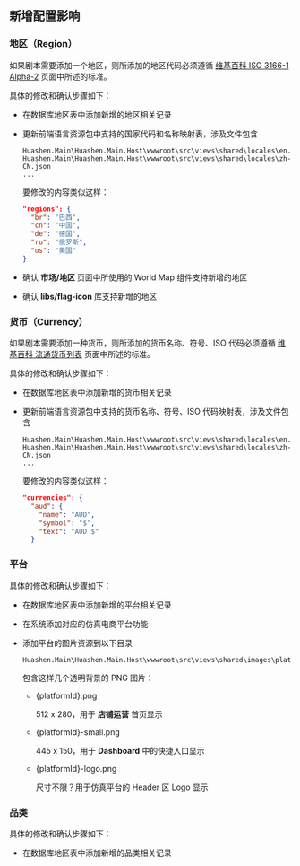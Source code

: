 

## 新增配置影响

### 地区（Region）

如果剧本需要添加一个地区，则所添加的地区代码必须遵循 [维基百科 ISO 3166-1 Alpha-2](https://en.wikipedia.org/wiki/ISO_3166-1_alpha-2) 页面中所述的标准。

具体的修改和确认步骤如下：

* 在数据库地区表中添加新增的地区相关记录

* 更新前端语言资源包中支持的国家代码和名称映射表，涉及文件包含

  ```
  Huashen.Main\Huashen.Main.Host\wwwroot\src\views\shared\locales\en.json
  Huashen.Main\Huashen.Main.Host\wwwroot\src\views\shared\locales\zh-CN.json
  ...
  ```
   
  要修改的内容类似这样：
  
  ```json
  "regions": {
    "br": "巴西",
    "cn": "中国",
    "de": "德国",
    "ru": "俄罗斯",
    "us": "美国"
  }
  ```
* 确认 **市场/地区** 页面中所使用的 World Map 组件支持新增的地区
* 确认 **libs/flag-icon** 库支持新增的地区
  
### 货币（Currency）

如果剧本需要添加一种货币，则所添加的货币名称、符号、ISO 代码必须遵循 [维基百科 流通货币列表](https://zh.wikipedia.org/wiki/流通货币列表) 页面中所述的标准。

具体的修改和确认步骤如下：

* 在数据库地区表中添加新增的货币相关记录

* 更新前端语言资源包中支持的货币名称、符号、ISO 代码映射表，涉及文件包含

  ```
  Huashen.Main\Huashen.Main.Host\wwwroot\src\views\shared\locales\en.json
  Huashen.Main\Huashen.Main.Host\wwwroot\src\views\shared\locales\zh-CN.json
  ...
  ```
   
  要修改的内容类似这样：
  
  ```json
  "currencies": {
    "aud": {
      "name": "AUD",
      "symbol": "$",
      "text": "AUD $"
    }
  ```
  
### 平台

具体的修改和确认步骤如下：

* 在数据库地区表中添加新增的平台相关记录

* 在系统添加对应的仿真电商平台功能

* 添加平台的图片资源到以下目录

  ```
  Huashen.Main\Huashen.Main.Host\wwwroot\src\views\shared\images\platform
  ```
  
  包含这样几个透明背景的 PNG 图片：
  
	* {platformId}.png
      
      512 x 280，用于 **店铺运营** 首页显示
	
  * {platformId}-small.png
      
      445 x 150，用于 **Dashboard** 中的快捷入口显示
	
  * {platformId}-logo.png
      
      尺寸不限？用于仿真平台的 Header 区 Logo 显示
  
### 品类

具体的修改和确认步骤如下：

* 在数据库地区表中添加新增的品类相关记录
